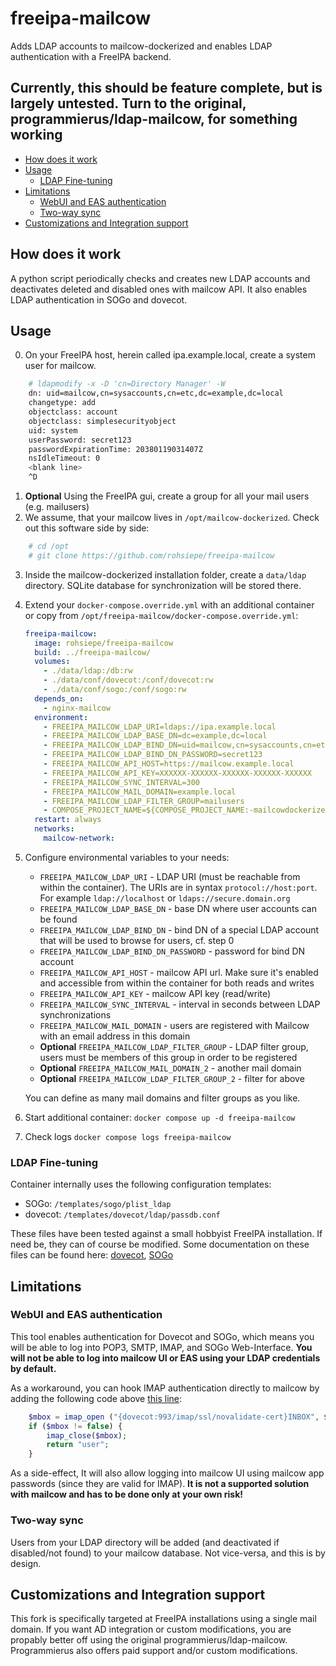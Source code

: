 # freeipa-mailcow

Adds LDAP accounts to mailcow-dockerized and enables LDAP authentication with a FreeIPA backend.

## Currently, this should be feature complete, but is largely untested. Turn to the original, programmierus/ldap-mailcow, for something working

* [How does it work](#how-does-it-work)
* [Usage](#usage)
  * [LDAP Fine-tuning](#ldap-fine-tuning)
* [Limitations](#limitations)
  * [WebUI and EAS authentication](#webui-and-eas-authentication)
  * [Two-way sync](#two-way-sync)
* [Customizations and Integration support](#customizations-and-integration-support)

## How does it work

A python script periodically checks and creates new LDAP accounts and deactivates deleted and disabled ones with mailcow API. It also enables LDAP authentication in SOGo and dovecot.

## Usage

0. On your FreeIPA host, herein called ipa.example.local, create a system user for mailcow.

```bash
    # ldapmodify -x -D 'cn=Directory Manager' -W
    dn: uid=mailcow,cn=sysaccounts,cn=etc,dc=example,dc=local
    changetype: add
    objectclass: account
    objectclass: simplesecurityobject
    uid: system
    userPassword: secret123
    passwordExpirationTime: 20380119031407Z
    nsIdleTimeout: 0
    <blank line>
    ^D
```

1. **Optional** Using the FreeIPA gui, create a group for all your mail users (e.g. mailusers)
2. We assume, that your mailcow lives in `/opt/mailcow-dockerized`. Check out this software side by side:

```bash
    # cd /opt
    # git clone https://github.com/rohsiepe/freeipa-mailcow
```

3. Inside the mailcow-dockerized installation folder, create a `data/ldap` directory. SQLite database for synchronization will be stored there.
4. Extend your `docker-compose.override.yml` with an additional container or copy from `/opt/freeipa-mailcow/docker-compose.override.yml`:

    ```yaml
    freeipa-mailcow:
      image: rohsiepe/freeipa-mailcow
      build: ../freeipa-mailcow/
      volumes:
        - ./data/ldap:/db:rw
        - ./data/conf/dovecot:/conf/dovecot:rw
        - ./data/conf/sogo:/conf/sogo:rw
      depends_on:
        - nginx-mailcow
      environment:
        - FREEIPA_MAILCOW_LDAP_URI=ldaps://ipa.example.local
        - FREEIPA_MAILCOW_LDAP_BASE_DN=dc=example,dc=local
        - FREEIPA_MAILCOW_LDAP_BIND_DN=uid=mailcow,cn=sysaccounts,cn=etc,dc=example,dc=local
        - FREEIPA_MAILCOW_LDAP_BIND_DN_PASSWORD=secret123
        - FREEIPA_MAILCOW_API_HOST=https://mailcow.example.local
        - FREEIPA_MAILCOW_API_KEY=XXXXXX-XXXXXX-XXXXXX-XXXXXX-XXXXXX
        - FREEIPA_MAILCOW_SYNC_INTERVAL=300
        - FREEIPA_MAILCOW_MAIL_DOMAIN=example.local
        - FREEIPA_MAILCOW_LDAP_FILTER_GROUP=mailusers
        - COMPOSE_PROJECT_NAME=${COMPOSE_PROJECT_NAME:-mailcowdockerized}
      restart: always
      networks:
        mailcow-network:

    ```

5. Configure environmental variables to your needs:

    * `FREEIPA_MAILCOW_LDAP_URI` - LDAP URI (must be reachable from within the container). The URIs are in syntax `protocol://host:port`. For example `ldap://localhost` or `ldaps://secure.domain.org`
    * `FREEIPA_MAILCOW_LDAP_BASE_DN` - base DN where user accounts can be found
    * `FREEIPA_MAILCOW_LDAP_BIND_DN` - bind DN of a special LDAP account that will be used to browse for users, cf. step 0
    * `FREEIPA_MAILCOW_LDAP_BIND_DN_PASSWORD` - password for bind DN account
    * `FREEIPA_MAILCOW_API_HOST` - mailcow API url. Make sure it's enabled and accessible from within the container for both reads and writes
    * `FREEIPA_MAILCOW_API_KEY` - mailcow API key (read/write)
    * `FREEIPA_MAILCOW_SYNC_INTERVAL` - interval in seconds between LDAP synchronizations
    * `FREEIPA_MAILCOW_MAIL_DOMAIN` - users are registered with Mailcow with an email address in this domain
    * **Optional** `FREEIPA_MAILCOW_LDAP_FILTER_GROUP` - LDAP filter group, users must be members of this group in order to be registered
    * **Optional** `FREEIPA_MAILCOW_MAIL_DOMAIN_2` - another mail domain
    * **Optional** `FREEIPA_MAILCOW_LDAP_FILTER_GROUP_2` - filter for above

    You can define as many mail domains and filter groups as you like.

4. Start additional container: `docker compose up -d freeipa-mailcow`
5. Check logs `docker compose logs freeipa-mailcow`

### LDAP Fine-tuning

Container internally uses the following configuration templates:

* SOGo: `/templates/sogo/plist_ldap`
* dovecot: `/templates/dovecot/ldap/passdb.conf`

These files have been tested against a small hobbyist FreeIPA installation. If need be, they can of course be modified. Some documentation on these files can be found here: [dovecot](https://doc.dovecot.org/configuration_manual/authentication/ldap/), [SOGo](https://sogo.nu/files/docs/SOGoInstallationGuide.html#_authentication_using_ldap)

## Limitations

### WebUI and EAS authentication

This tool enables authentication for Dovecot and SOGo, which means you will be able to log into POP3, SMTP, IMAP, and SOGo Web-Interface. **You will not be able to log into mailcow UI or EAS using your LDAP credentials by default.**

As a workaround, you can hook IMAP authentication directly to mailcow by adding the following code above [this line](https://github.com/mailcow/mailcow-dockerized/blob/48b74d77a0c39bcb3399ce6603e1ad424f01fc3e/data/web/inc/functions.inc.php#L608):

```php
    $mbox = imap_open ("{dovecot:993/imap/ssl/novalidate-cert}INBOX", $user, $pass);
    if ($mbox != false) {
        imap_close($mbox);
        return "user";
    }
```

As a side-effect, It will also allow logging into mailcow UI using mailcow app passwords (since they are valid for IMAP). **It is not a supported solution with mailcow and has to be done only at your own risk!**

### Two-way sync

Users from your LDAP directory will be added (and deactivated if disabled/not found) to your mailcow database. Not vice-versa, and this is by design.

## Customizations and Integration support

This fork is specifically targeted at FreeIPA installations using a single mail domain. If you want AD integration or custom modifications, you are propably better off using the original programmierus/ldap-mailcow. Programmierus also offers paid support and/or custom modifications. 
